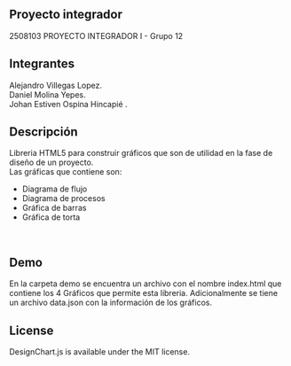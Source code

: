 ## Proyecto integrador
2508103 PROYECTO INTEGRADOR I - Grupo 12

## Integrantes
Alejandro Villegas Lopez.<br />
Daniel Molina Yepes.<br />
Johan Estiven Ospina Hincapié .<br />


## Descripción
Libreria HTML5 para construir gráficos que son de utilidad en la fase de diseño de un proyecto.<br/>
Las gráficas que contiene son:
<ul>
<li>Diagrama de flujo</li>
<li>Diagrama de procesos</li>
<li>Gráfica de barras</li>
<li>Gráfica de torta</li>
</ul>
<br/>

## Demo
En la carpeta demo se encuentra un archivo con el nombre index.html
que contiene los 4 Gráficos que permite esta libreria.
Adicionalmente se tiene un archivo data.json con la información de los gráficos.

## License
DesignChart.js is available under the MIT license.
